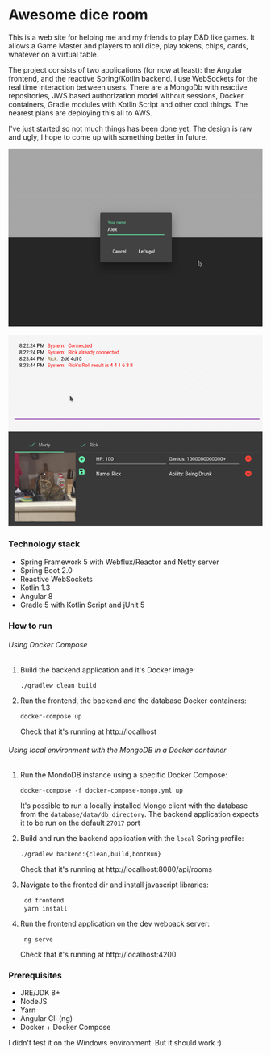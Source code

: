 Awesome dice room
=============

This is a web site for helping me and my friends to play D&D like games. It allows a Game Master and players to roll dice, play tokens, chips, cards, whatever on a virtual table.

The project consists of two applications (for now at least): the Angular frontend, and the reactive Spring/Kotlin backend. I use WebSockets for the real time interaction between users. There are a MongoDb with reactive repositories, JWS based authorization model without sessions, Docker containers, Gradle modules with Kotlin Script and other cool things. The nearest plans are deploying this all to AWS.

I've just started so not much things has been done yet. The design is raw and ugly, I hope to come up with something better in future.

![dashboard](https://raw.githubusercontent.com/hiper2d/awesome-dice-room/master/doc/dashboard.png)

![room](https://raw.githubusercontent.com/hiper2d/awesome-dice-room/master/doc/room3.png)

### Technology stack
* Spring Framework 5 with Webflux/Reactor and Netty server
* Spring Boot 2.0
* Reactive WebSockets
* Kotlin 1.3
* Angular 8
* Gradle 5 with Kotlin Script and jUnit 5

### How to run

###### Using Docker Compose

1. Build the backend application and it's Docker image:

       ./gradlew clean build

2. Run the frontend, the backend and the database Docker containers:

       docker-compose up

   Check that it's running at http://localhost

###### Using local environment with the MongoDB in a Docker container

1. Run the MondoDB instance using a specific Docker Compose:

       docker-compose -f docker-compose-mongo.yml up
    
    It's possible to run a locally installed Mongo client with the database from the `database/data/db directory`. The backend application expects it to be run on the default `27017` port
       
2. Build and run the backend application with the `local` Spring profile:

       ./gradlew backend:{clean,build,bootRun}

    Check that it's running at http://localhost:8080/api/rooms

3. Navigate to the fronted dir and install javascript libraries:

        cd frontend
        yarn install

4. Run the frontend application on the dev webpack server:

        ng serve
       
   Check that it's running at http://localhost:4200

### Prerequisites
* JRE/JDK 8+
* NodeJS
* Yarn
* Angular Cli (ng)
* Docker + Docker Compose

I didn't test it on the Windows environment. But it should work :)
